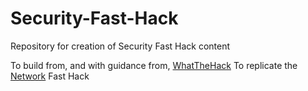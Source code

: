 # Security-Fast-Hack
Repository for creation of Security Fast Hack content


To build from, and with guidance from, [WhatTheHack](https://github.com/microsoft/WhatTheHack/tree/master/000-HowToHack)
To replicate the [Network](https://azurefasttrack.visualstudio.com/hackathons/_git/hacks-network-coaches) Fast Hack
